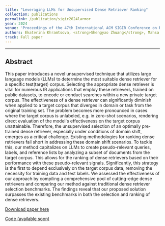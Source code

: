 ```yaml
---
title: "Leveraging LLMs for Unsupervised Dense Retriever Ranking"
collection: publications
permalink: /publication/sigir2024larmor
year: 2024
venue: 'Proceedings of the 47th International ACM SIGIR Conference on Research and Development in Information Retrieval (SIGIR’24)'
authors: Ekaterina Khramtsova, <strong>Shengyao Zhuang</strong>, Mahsa Baktashmotlagh, and Guido Zuccon
track: Full paper
---
```

---

## Abstract
This paper introduces a novel unsupervised technique that utilizes large language models (LLMs) to determine the most suitable dense retriever for a specific test(target) corpus. Selecting the appropriate dense retriever is vital for numerous IR applications that employ these retrievers, trained on public datasets, to encode or conduct searches within a new private target corpus. The effectiveness of a dense retriever can significantly diminish when applied to a target corpus that diverges in domain or task from the original training set. The problem becomes more pronounced in cases where the target corpus is unlabeled, e.g. in zero-shot scenarios, rendering direct evaluation of the model's effectiveness on the target corpus unattainable. Therefore, the unsupervised selection of an optimally pre-trained dense retriever, especially under conditions of domain shift, emerges as a critical challenge. Existing methodologies for ranking dense retrievers fall short in addressing these domain shift scenarios.
To tackle this, our method capitalizes on LLMs to create pseudo-relevant queries, labels, and reference lists by analyzing a subset of documents from the target corpus. This allows for the ranking of dense retrievers based on their performance with these pseudo-relevant signals. Significantly, this strategy is the first to depend exclusively on the target corpus data, removing the necessity for training data and test labels. We assessed the effectiveness of our approach by compiling a comprehensive pool of cutting-edge dense retrievers and comparing our method against traditional dense retriever selection benchmarks. The findings reveal that our proposed solution surpasses the existing benchmarks in both the selection and ranking of dense retrievers.

[Download paper here](https://arxiv.org/pdf/2402.04853.pdf)

[Code (available soon)](https://github.com/ielab/larmor)
